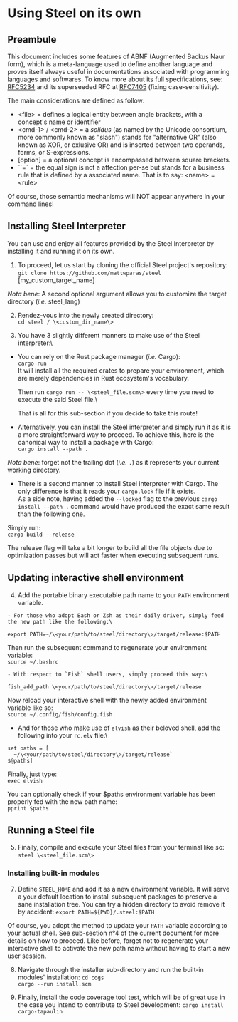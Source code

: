 # Using Steel on its own

## Preambule
This document includes some features of ABNF (Augmented Backus Naur form), which is a meta-language used to define
another language and proves itself always useful in documentations associated with programming languages and softwares.
To know more about its full specifications, see: [RFC5234](https://www.rfc-editor.org/rfc/rfc5234) and its superseeded
RFC at [RFC7405](https://www.rfc-editor.org/rfc/rfc7405) (fixing case-sensitivity).

The main considerations are defined as follow:
  - \<file\> = defines a logical entity between angle brackets, with a concept's name or identifier
  - \<cmd-1\> / \<cmd-2\> = a *solidus* (as named by the Unicode consortium, more commonly known as "slash") stands for "alternative
  OR" (also known as XOR, or exlusive OR) and is inserted between two operands, forms, or S-expressions.
  - [option] = a optional concept is encompassed between square brackets.
  - ``=` = the equal sign is not a affection per-se but stands for a business rule that is defined by a associated name.
    That is to say: \<name\> = \<rule\>
    
Of course, those semantic mechanisms will NOT appear anywhere in your command lines!

## Installing Steel Interpreter

You can use and enjoy all features provided by the Steel Interpreter by installing it and running it on its own.

1. To proceed, let us start by cloning the official Steel project's repository:\
  `git clone https://github.com/mattwparas/steel` [my_custom_target_name]
  
*Nota bene*: A second optional argument allows you to customize the target directory (*i.e.* steel_lang)

2. Rendez-vous into the newly created directory:\
`cd steel / \<custom_dir_name\>`

3. You have 3 slightly different manners to make use of the Steel interpreter:\
  - You can rely on the Rust package manager (*i.e.* Cargo):\
    `cargo run`\
    It will install all the required crates to prepare your environment, which are merely dependencies in Rust 
    ecosystem's vocabulary.
    
    Then run `cargo run -- \<steel_file.scm\>` every time you need to execute the said Steel file.\
    
    That is all for this sub-section if you decide to take this route!

  - Alternatively, you can install the Steel interpreter and simply run it as it is a more straightforward way to 
  proceed. To achieve this, here is the canonical way to install a package with Cargo:\
  `cargo install --path .`

*Nota bene*: forget not the trailing dot (*i.e.* `.`) as it represents your current working directory.

  - There is a second manner to install Steel interpreter with Cargo. The only difference is that it reads your 
  `cargo.lock` file if it exists.\
  As a side note, having added the `--locked` flag to the previous `cargo install --path .` command would have 
  produced the exact same result than the following one.
  
  Simply run:\
  `cargo build --release`
  
  The release flag will take a bit longer to build all the file objects due to optimization passes but will act faster
  when executing subsequent runs.


## Updating interactive shell environment

  4. Add the portable binary executable path name to your `PATH` environment variable.
    
    - For those who adopt Bash or Zsh as their daily driver, simply feed the new path like the following:\
  `export PATH=~/\<your/path/to/steel/directory\>/target/release:$PATH`
  
  Then run the subsequent command to regenerate your environment variable:\
  `source ~/.bashrc`
  
    - With respect to `Fish` shell users, simply proceed this way:\
  `fish_add_path \<your/path/to/steel/directory\>/target/release`

  Now reload your interactive shell with the newly added environment variable like so:\
  `source ~/.config/fish/config.fish`
  
  - And for those who make use of `elvish` as their beloved shell, add the following into your `rc.elv` file:\
  ```
  set paths = [
    ~/\<your/path/to/steel/directory\>/target/release`
  $@paths]
  ```
  
  Finally, just type:\
  `exec elvish`
  
  You can optionally check if your $paths environment variable has been properly fed with the new path name:\
  `pprint $paths`


## Running a Steel file

  5. Finally, compile and execute your Steel files from your terminal like so:\
  `steel \<steel_file.scm\>`


### Installing built-in modules

  7. Define `STEEL_HOME` and add it as a new environment variable. It will serve a your default location to install 
  subsequent packages to preserve a sane installation tree.
  You can try a hidden directory to avoid remove it by accident:
  `export PATH=${PWD}/.steel:$PATH`

  Of course, you adopt the method to update your `PATH` variable according to your actual shell. See sub-section n°4 of
  the current document for more details on how to proceed.
  Like before, forget not to regenerate your interactive shell to activate the new path name without having to start a
  new user session.

  8. Navigate through the installer sub-directory and run the built-in modules' installation:
  `cd cogs`\
  `cargo --run install.scm`

  9. Finally, install the code coverage tool test, which will be of great use in the case you intend to contribute to
  Steel development:
  `cargo install cargo-tapaulin`
